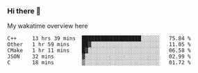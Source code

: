 ### Hi there 👋

<!--
**Jassy930/Jassy930** is a ✨ _special_ ✨ repository because its `README.md` (this file) appears on your GitHub profile.

Here are some ideas to get you started:

- 🔭 I’m currently working on ...
- 🌱 I’m currently learning ...
- 👯 I’m looking to collaborate on ...
- 🤔 I’m looking for help with ...
- 💬 Ask me about ...
- 📫 How to reach me: ...
- 😄 Pronouns: ...
- ⚡ Fun fact: ...
-->

My wakatime overview here
<!--START_SECTION:waka-->
```text
C++     13 hrs 39 mins  ███████████████████░░░░░░   75.84 % 
Other   1 hr 59 mins    ██▓░░░░░░░░░░░░░░░░░░░░░░   11.05 % 
CMake   1 hr 11 mins    █▓░░░░░░░░░░░░░░░░░░░░░░░   06.58 % 
JSON    32 mins         ▓░░░░░░░░░░░░░░░░░░░░░░░░   02.99 % 
C       18 mins         ▒░░░░░░░░░░░░░░░░░░░░░░░░   01.72 % 
```
<!--END_SECTION:waka-->
